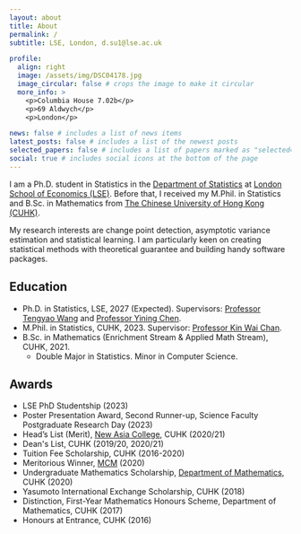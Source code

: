 ```yaml
---
layout: about
title: About
permalink: /
subtitle: LSE, London, d.su1@lse.ac.uk

profile:
  align: right
  image: /assets/img/DSC04178.jpg
  image_circular: false # crops the image to make it circular
  more_info: >
    <p>Columbia House 7.02b</p>  
    <p>69 Aldwych</p>  
    <p>London</p>

news: false # includes a list of news items
latest_posts: false # includes a list of the newest posts
selected_papers: false # includes a list of papers marked as "selected={true}"
social: true # includes social icons at the bottom of the page
---
```


I am a Ph.D. student in Statistics in the [Department of Statistics](https://www.lse.ac.uk/statistics) at [London School of Economics (LSE)](https://www.lse.ac.uk/). Before that, I received my M.Phil. in Statistics and B.Sc. in Mathematics from [The Chinese University of Hong Kong (CUHK)](https://www.cuhk.edu.hk/english/index.html).

My research interests are change point detection, asymptotic variance estimation and statistical learning. I am particularly keen on creating statistical methods with theoretical guarantee and building handy software packages.  

## Education
- Ph.D. in Statistics, LSE, 2027 (Expected). Supervisors: [Professor Tengyao Wang](https://personal.lse.ac.uk/wangt60/) and [Professor Yining Chen](https://personal.lse.ac.uk/cheny100/).
- M.Phil. in Statistics, CUHK, 2023. Supervisor: [Professor Kin Wai Chan](https://sites.google.com/site/kwchankeith/home).
- B.Sc. in Mathematics (Enrichment Stream & Applied Math Stream), CUHK, 2021.  
  - Double Major in Statistics. Minor in Computer Science.

## Awards
- LSE PhD Studentship (2023)
- Poster Presentation Award, Second Runner-up, Science Faculty Postgraduate Research Day (2023)
- Head’s List (Merit), [New Asia College](https://www.na.cuhk.edu.hk/), CUHK (2020/21)
- Dean's List, CUHK (2019/20, 2020/21)
- Tuition Fee Scholarship, CUHK (2016-2020)
- Meritorious Winner, [MCM](https://www.comap.com/undergraduate/contests/index.html) (2020)
- Undergraduate Mathematics Scholarship, [Department of Mathematics](https://www.math.cuhk.edu.hk/), CUHK (2020)
- Yasumoto International Exchange Scholarship, CUHK (2018)
- Distinction, First-Year Mathematics Honours Scheme, Department of Mathematics, CUHK (2017)
- Honours at Entrance, CUHK (2016)
